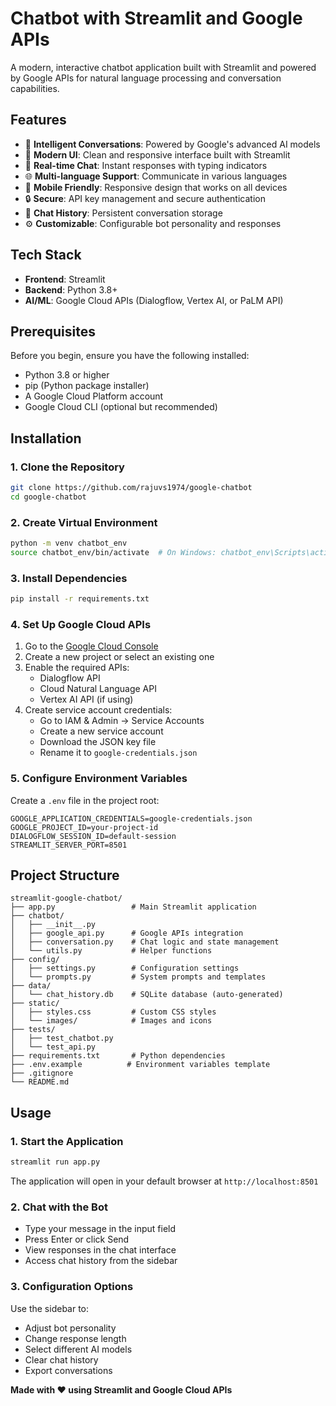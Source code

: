 # Chatbot with Streamlit and Google APIs

A modern, interactive chatbot application built with Streamlit and powered by Google APIs for natural language processing and conversation capabilities.

## Features

- 🤖 **Intelligent Conversations**: Powered by Google's advanced AI models
- 🎨 **Modern UI**: Clean and responsive interface built with Streamlit
- 💬 **Real-time Chat**: Instant responses with typing indicators
- 🌐 **Multi-language Support**: Communicate in various languages
- 📱 **Mobile Friendly**: Responsive design that works on all devices
- 🔒 **Secure**: API key management and secure authentication
- 💾 **Chat History**: Persistent conversation storage
- ⚙️ **Customizable**: Configurable bot personality and responses

## Tech Stack

- **Frontend**: Streamlit
- **Backend**: Python 3.8+
- **AI/ML**: Google Cloud APIs (Dialogflow, Vertex AI, or PaLM API)

## Prerequisites

Before you begin, ensure you have the following installed:

- Python 3.8 or higher
- pip (Python package installer)
- A Google Cloud Platform account
- Google Cloud CLI (optional but recommended)

## Installation

### 1. Clone the Repository

```bash
git clone https://github.com/rajuvs1974/google-chatbot
cd google-chatbot
```

### 2. Create Virtual Environment

```bash
python -m venv chatbot_env
source chatbot_env/bin/activate  # On Windows: chatbot_env\Scripts\activate
```

### 3. Install Dependencies

```bash
pip install -r requirements.txt
```

### 4. Set Up Google Cloud APIs

1. Go to the [Google Cloud Console](https://console.cloud.google.com/)
2. Create a new project or select an existing one
3. Enable the required APIs:
   - Dialogflow API
   - Cloud Natural Language API
   - Vertex AI API (if using)
4. Create service account credentials:
   - Go to IAM & Admin → Service Accounts
   - Create a new service account
   - Download the JSON key file
   - Rename it to `google-credentials.json`

### 5. Configure Environment Variables

Create a `.env` file in the project root:

```env
GOOGLE_APPLICATION_CREDENTIALS=google-credentials.json
GOOGLE_PROJECT_ID=your-project-id
DIALOGFLOW_SESSION_ID=default-session
STREAMLIT_SERVER_PORT=8501
```

## Project Structure

```
streamlit-google-chatbot/
├── app.py                 # Main Streamlit application
├── chatbot/
│   ├── __init__.py
│   ├── google_api.py      # Google APIs integration
│   ├── conversation.py    # Chat logic and state management
│   └── utils.py           # Helper functions
├── config/
│   ├── settings.py        # Configuration settings
│   └── prompts.py         # System prompts and templates
├── data/
│   └── chat_history.db    # SQLite database (auto-generated)
├── static/
│   ├── styles.css         # Custom CSS styles
│   └── images/            # Images and icons
├── tests/
│   ├── test_chatbot.py
│   └── test_api.py
├── requirements.txt       # Python dependencies
├── .env.example          # Environment variables template
├── .gitignore
└── README.md
```

## Usage

### 1. Start the Application

```bash
streamlit run app.py
```

The application will open in your default browser at `http://localhost:8501`

### 2. Chat with the Bot

- Type your message in the input field
- Press Enter or click Send
- View responses in the chat interface
- Access chat history from the sidebar

### 3. Configuration Options

Use the sidebar to:
- Adjust bot personality
- Change response length
- Select different AI models
- Clear chat history
- Export conversations


**Made with ❤️ using Streamlit and Google Cloud APIs**
